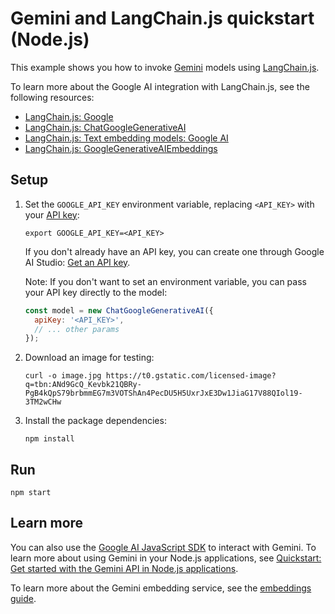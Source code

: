 <!-- SPDX-License-Identifier: MPL-2.0 -->
# Gemini and LangChain.js quickstart (Node.js)

This example shows you how to invoke
[Gemini](https://ai.google.dev/docs/gemini_api_overview) models using
[LangChain.js](https://js.langchain.com/docs/get_started/introduction).

To learn more about the Google AI integration with LangChain.js, see the
following resources:

* [LangChain.js: Google](https://js.langchain.com/docs/integrations/platforms/google)
* [LangChain.js: ChatGoogleGenerativeAI](https://js.langchain.com/docs/integrations/chat/google_generativeai)
* [LangChain.js: Text embedding models: Google AI](https://js.langchain.com/docs/integrations/text_embedding/google_generativeai)
* [LangChain.js: GoogleGenerativeAIEmbeddings](https://api.js.langchain.com/classes/langchain_google_genai.GoogleGenerativeAIEmbeddings.html)

## Setup

1. Set the `GOOGLE_API_KEY` environment variable, replacing `<API_KEY>` with
your [API key](https://ai.google.dev/tutorials/setup):
   ```
   export GOOGLE_API_KEY=<API_KEY>
   ```
   If you don't already have an API key, you can create one through Google AI
   Studio: [Get an API key](https://makersuite.google.com/app/apikey).

   Note: If you don't want to set an environment variable, you can pass your API
   key directly to the model:

   ```javascript
   const model = new ChatGoogleGenerativeAI({
     apiKey: '<API_KEY>',
     // ... other params
   });
   ```

2. Download an image for testing:
   ```
   curl -o image.jpg https://t0.gstatic.com/licensed-image?q=tbn:ANd9GcQ_Kevbk21QBRy-PgB4kQpS79brbmmEG7m3VOTShAn4PecDU5H5UxrJxE3Dw1JiaG17V88QIol19-3TM2wCHw
   ```

3. Install the package dependencies:
   ```
   npm install
   ```

## Run

```
npm start
```

## Learn more

You can also use the
[Google AI JavaScript SDK](https://github.com/google/generative-ai-js) to
interact with Gemini. To learn more about using Gemini in your Node.js
applications, see
[Quickstart: Get started with the Gemini API in Node.js applications](https://ai.google.dev/tutorials/node_quickstart).

To learn more about the Gemini embedding service, see the
[embeddings guide](https://ai.google.dev/docs/embeddings_guide).

